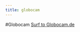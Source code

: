 ```yaml
---
title: globocam
---
```

#Globocam
<a href="http://www.globocam.de/" target="_blank">Surf to Globocam.de</a>